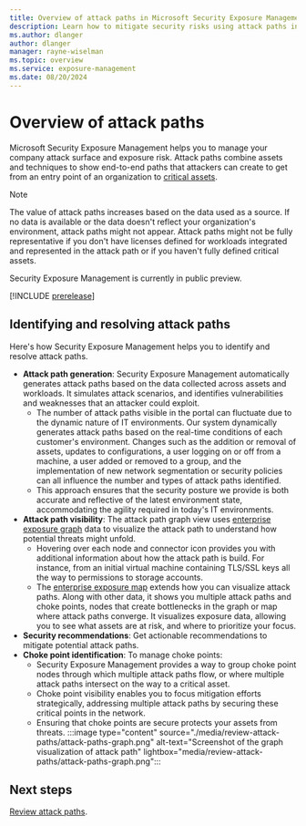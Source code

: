```yaml
---
title: Overview of attack paths in Microsoft Security Exposure Management
description: Learn how to mitigate security risks using attack paths in Microsoft Security Exposure Management.
ms.author: dlanger
author: dlanger
manager: rayne-wiselman
ms.topic: overview
ms.service: exposure-management
ms.date: 08/20/2024
---
```


# Overview of attack paths

Microsoft Security Exposure Management helps you to manage your company attack surface and exposure risk. Attack paths combine assets and techniques to show end-to-end paths that attackers can create to get from an entry point of an organization to [critical assets](critical-asset-management.md).

> [!NOTE]
> The value of attack paths increases based on the data used as a source. If no data is available or the data doesn't reflect your organization's environment, attack paths might not appear. Attack paths might not be fully representative if you don't have licenses defined for workloads integrated and represented in the attack path or if you haven't fully defined critical assets.

Security Exposure Management is currently in public preview.

[!INCLUDE [prerelease](../includes/prerelease.md)]

## Identifying and resolving attack paths

Here's how Security Exposure Management helps you to identify and resolve attack paths.

- **Attack path generation**: Security Exposure Management automatically generates attack paths based on the data collected across assets and workloads. It simulates attack scenarios, and identifies vulnerabilities and weaknesses that an attacker could exploit.
  - The number of attack paths visible in the portal can fluctuate due to the dynamic nature of  IT environments. Our system dynamically generates attack paths based on the real-time conditions of each customer's environment. Changes such as the addition or removal of assets, updates to configurations, a user logging on or off from a machine, a user added or removed to a group, and the implementation of new network segmentation or security policies can all influence the number and types of attack paths identified. 
  - This approach ensures that the security posture we provide is both accurate and reflective of the latest environment state, accommodating the agility required in today's IT environments.
- **Attack path visibility**: The attack path graph view uses [enterprise exposure graph](cross-workload-attack-surfaces.md) data to visualize the attack path to understand how potential threats might unfold.
  - Hovering over each node and connector icon provides you with additional information about how the attack path is build. For instance, from an initial virtual machine containing TLS/SSL keys all the way to permissions to storage accounts.
  - The [enterprise exposure map](enterprise-exposure-map.md) extends how you can visualize attack paths. Along with other data, it shows you multiple attack paths and choke points, nodes that create bottlenecks in the graph or map where attack paths converge. It visualizes exposure data, allowing you to see what assets are at risk, and where to prioritize your focus.
- **Security recommendations**: Get actionable recommendations to mitigate potential attack paths.
- **Choke point identification**: To manage choke points:
  - Security Exposure Management provides a way to group choke point nodes through which multiple attack paths flow, or where multiple attack paths intersect on the way to a critical asset.
  - Choke point visibility enables you to focus mitigation efforts strategically, addressing multiple attack paths by securing these critical points in the network.
  - Ensuring that choke points are secure protects your assets from threats.
:::image type="content" source="./media/review-attack-paths/attack-paths-graph.png" alt-text="Screenshot of the graph visualization of attack path"  lightbox="media/review-attack-paths/attack-paths-graph.png":::

## Next steps

[Review attack paths](review-attack-paths.md).

